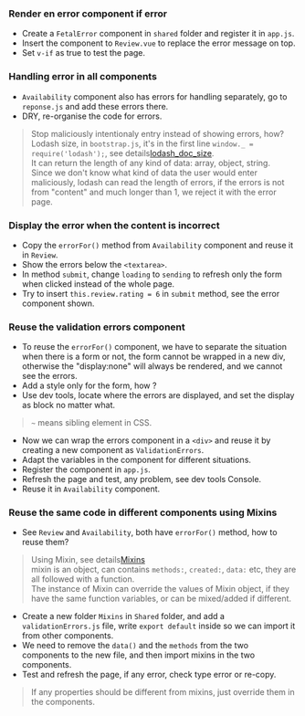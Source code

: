 ### Render en error component if error
- Create a `FetalError` component in `shared` folder and register it in `app.js`.
- Insert the component to `Review.vue` to replace the error message on top.
- Set `v-if` as true to test the page.

### Handling error in all components
- `Availability` component also has errors for handling separately, go to `reponse.js` and add these errors there.
- DRY, re-organise the code for errors.
> Stop maliciously intentionaly entry instead of showing errors, how?   
> Lodash size, in `bootstrap.js`, it's in the first line `window._ = require('lodash');`, see details[lodash_doc_size](https://lodash.com/docs/4.17.15#size).   
> It can return the length of any kind of data: array, object, string.   
> Since we don't know what kind of data the user would enter maliciously, lodash can read the length of errors, if the errors is not from "content" and much longer than 1, we reject it with the error page.   

### Display the error when the content is incorrect
- Copy the `errorFor()` method from `Availability` component and reuse it in `Review`.
- Show the errors below the `<textarea>`.
- In method `submit`, change `loading` to `sending` to refresh only the form when clicked instead of the whole page.
- Try to insert `this.review.rating = 6` in `submit` method, see the error component shown.

### Reuse the validation errors component
- To reuse the `errorFor()` component, we have to separate the situation when there is a form or not, the form cannot be wrapped in a new div, otherwise the "display:none" will always be rendered, and we cannot see the errors.
- Add a style only for the form, how ?
- Use dev tools, locate where the errors are displayed, and set the display as block no matter what.
> `~` means sibling element in CSS.   
- Now we can wrap the errors component in a `<div>` and reuse it by creating a new component as `ValidationErrors`.
- Adapt the variables in the component for different situations.
- Register the component in `app.js`.
- Refresh the page and test, any problem, see dev tools Console.
- Reuse it in `Availability` component.

### Reuse the same code in different components using Mixins
- See `Review` and `Availability`, both have `errorFor()` method, how to reuse them?
> Using Mixin, see details[Mixins](https://fr.vuejs.org/v2/guide/mixins.html)   
> mixin is an object, can contains `methods:`, `created:`, `data:` etc, they are all followed with a function.   
> The instance of Mixin can override the values of Mixin object, if they have the same function variables, or can be mixed/added if different.    
- Create a new folder `Mixins` in `Shared` folder, and add a `validationErrors.js` file, write `export default` inside so we can import it from other components.
- We need to remove the `data()` and the `methods` from the two components to the new file, and then import mixins in the two components.
- Test and refresh the page, if any error, check type error or re-copy.
> If any properties should be different from mixins, just override them in the components.   
